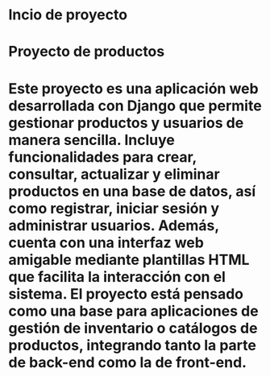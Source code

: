 # Incio de proyecto

# Proyecto de productos 

# Este proyecto es una aplicación web desarrollada con Django que permite gestionar productos y usuarios de manera sencilla. Incluye funcionalidades para crear, consultar, actualizar y eliminar productos en una base de datos, así como registrar, iniciar sesión y administrar usuarios. Además, cuenta con una interfaz web amigable mediante plantillas HTML que facilita la interacción con el sistema. El proyecto está pensado como una base para aplicaciones de gestión de inventario o catálogos de productos, integrando tanto la parte de back-end como la de front-end.
